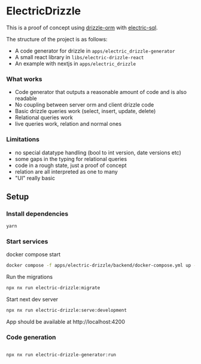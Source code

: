 # ElectricDrizzle

This is a proof of concept using [drizzle-orm](https://orm.drizzle.team/)
with [electric-sql](https://electric-sql.com/).

The structure of the project is as follows:

* A code generator for drizzle in  `apps/electric_drizzle-generator`
* A small react library in  `libs/electric-drizzle-react`
* An example with nextjs in `apps/electric_drizzle`

### What works

* Code generator that outputs a reasonable amount of code and is also readable
* No coupling between server orm and client drizzle code
* Basic drizzle queries work (select, insert, update, delete)
* Relational queries work
* live queries work, relation and normal ones

### Limitations

* no special datatype handling (bool to int version, date versions etc)
* some gaps in the typing for relational queries
* code in a rough state, just a proof of concept
* relation are all interpreted as one to many
* "UI" really basic

## Setup

### Install dependencies

```bash
yarn
```

### Start services

docker compose start
```bash
docker compose -f apps/electric-drizzle/backend/docker-compose.yml up -d
```

Run the migrations
```bash
npx nx run electric-drizzle:migrate
```
Start next dev server
```bash
npx nx run electric-drizzle:serve:development
```
App should be available at http://localhost:4200

### Code generation

```bash

npx nx run electric-drizzle-generator:run
```


